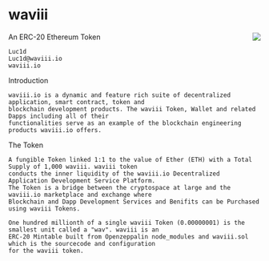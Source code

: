 # waviii

An ERC-20 Ethereum Token <img align="right" src="https://img.shields.io/badge/ERC--20-Compliant-%232c91c8"></a>

    Luc1d
    Luc1d@waviii.io
    waviii.io


Introduction

    waviii.io is a dynamic and feature rich suite of decentralized application, smart contract, token and 
    blockchain development products. The waviii Token, Wallet and related Dapps including all of their 
    functionalities serve as an example of the blockchain engineering products waviii.io offers. 

The Token    

    A fungible Token linked 1:1 to the value of Ether (ETH) with a Total Supply of 1,000 waviii. waviii token 
    conducts the inner liquidity of the waviii.io Decentralized Application Development Service Platform. 
    The Token is a bridge between the cryptospace at large and the waviii.io marketplace and exchange where 
    Blockchain and Dapp Development Services and Benifits can be Purchased using waviii Tokens. 

    One hundred millionth of a single waviii Token (0.00000001) is the smallest unit called a "wav". waviii is an 
    ERC-20 Mintable built from Openzeppalin node_modules and waviii.sol which is the sourcecode and configuration 
    for the waviii token.  